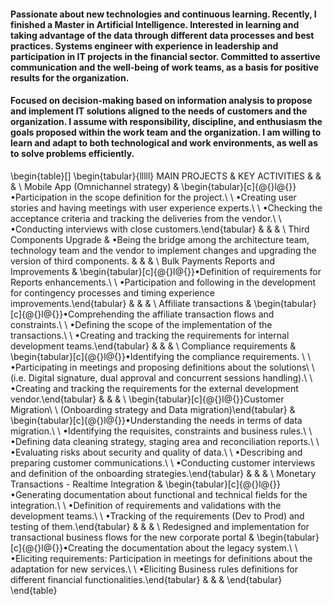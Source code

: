 
#### Passionate about new technologies and continuous learning. Recently, I finished a Master in Artificial Intelligence. Interested in learning and taking advantage of the data through different data processes and best practices. Systems engineer with experience in leadership and participation in IT projects in the financial sector. Committed to assertive communication and the well-being of work teams, as a basis for positive results for the organization.

#### Focused on decision-making based on information analysis to propose and implement IT solutions aligned to the needs of customers and the organization. I assume with responsibility, discipline, and enthusiasm the goals proposed within the work team and the organization. I am willing to learn and adapt to both technological and work environments, as well as to solve problems efficiently.

\begin{table}[]
\begin{tabular}{lllll}
MAIN   PROJECTS                                                                                                 & KEY   ACTIVITIES                                                                                                                                                                                                                                                                                                                                                                                                                                                                 &  &  &  \\
Mobile   App (Omnichannel strategy)                                                                             & \begin{tabular}[c]{@{}l@{}}•Participation in the scope   definition for the project.\\    \\ •Creating user stories and having   meetings with user experience experts.\\    \\ •Checking the acceptance criteria   and tracking the deliveries from the vendor.\\    \\ •Conducting interviews with close   customers.\end{tabular}                                                                                                                                             &  &  &  \\
Third   Components Upgrade                                                                                      & •Being   the bridge among the architecture team, technology team and the vendor to   implement changes and upgrading the version of third components.                                                                                                                                                                                                                                                                                                                            &  &  &  \\
Bulk   Payments Reports and Improvements                                                                        & \begin{tabular}[c]{@{}l@{}}•Definition   of requirements for Reports enhancements.\\    \\ •Participation and following in   the development for contingency processes and timing experience improvements.\end{tabular}                                                                                                                                                                                                                                                          &  &  &  \\
Affiliate   transactions                                                                                        & \begin{tabular}[c]{@{}l@{}}•Comprehending   the affiliate transaction flows and constraints.\\    \\ •Defining   the scope of the implementation of the transactions.\\    \\ •Creating   and tracking the requirements for internal development teams.\end{tabular}                                                                                                                                                                                                             &  &  &  \\
Compliance   requirements                                                                                       & \begin{tabular}[c]{@{}l@{}}•Identifying the compliance   requirements.  \\    \\ •Participating in meetings and   proposing definitions about the solutions\\    \\      (i.e.   Digital signature, dual approval and concurrent sessions handling).\\    \\ •Creating and tracking the   requirements for the external development vendor.\end{tabular}                                                                                                                         &  &  &  \\
\begin{tabular}[c]{@{}l@{}}Customer   Migration\\    \\ (Onboarding   strategy and Data migration)\end{tabular} & \begin{tabular}[c]{@{}l@{}}•Understanding the needs in terms   of data migration.\\    \\ •Identifying the requisites,   constraints and business   rules.\\    \\ •Defining data cleaning strategy,   staging area and reconciliation reports.\\    \\ •Evaluating risks about security   and quality of data.\\    \\ •Describing and preparing customer   communications.\\    \\ •Conducting customer interviews   and definition of the onboarding strategies.\end{tabular} &  &  &  \\
Monetary   Transactions - Realtime Integration                                                                  & \begin{tabular}[c]{@{}l@{}}•Generating   documentation about functional and technical fields for the integration.\\    \\ •Definition of requirements and   validations with the development teams.\\    \\ •Tracking of the requirements (Dev   to Prod) and testing of them.\end{tabular}                                                                                                                                                                                      &  &  &  \\
Redesigned   and implementation for transactional business flows for the new corporate   portal                 & \begin{tabular}[c]{@{}l@{}}•Creating the documentation about   the legacy system.\\    \\ •Eliciting requirements:   Participation in meetings for definitions about the adaptation for new   services.\\    \\ •Eliciting Business rules   definitions for different financial functionalities.\end{tabular}                                                                                                                                                                    &  &  & 
\end{tabular}
\end{table}
